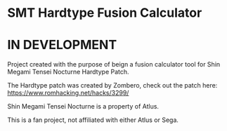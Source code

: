 # SMT Hardtype Fusion Calculator

# IN DEVELOPMENT

Project created with the purpose of beign a fusion calculator tool for Shin Megami Tensei Nocturne Hardtype Patch.

The Hardtype patch was created by Zombero, check out the patch here: https://www.romhacking.net/hacks/3299/

Shin Megami Tensei Nocturne is a property of Atlus.

This is a fan project, not affiliated with either Atlus or Sega.
